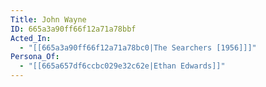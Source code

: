 ```yaml
---
Title: John Wayne
ID: 665a3a90ff66f12a71a78bbf
Acted_In:
  - "[[665a3a90ff66f12a71a78bc0|The Searchers [1956]]]"
Persona_Of:
  - "[[665a657df6ccbc029e32c62e|Ethan Edwards]]"
---
```


